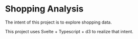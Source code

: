 # Shopping Analysis

The intent of this project is to explore shopping data.

This project uses Svelte + Typescript + d3 to realize that intent.